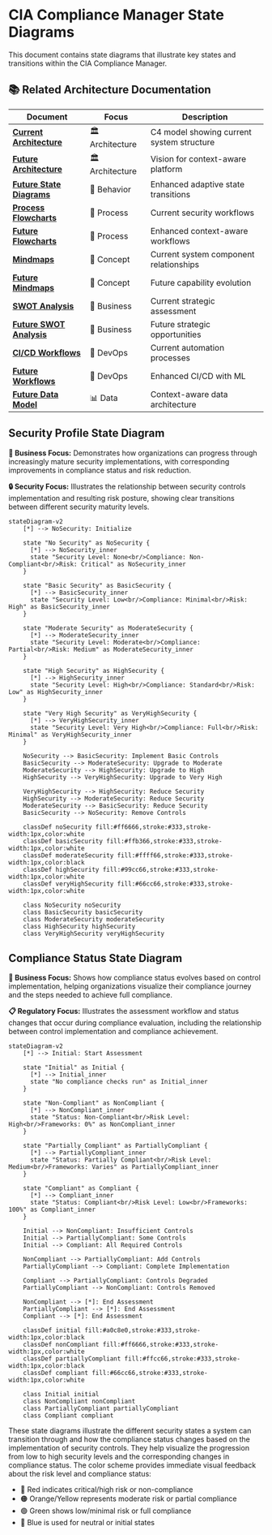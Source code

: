 # CIA Compliance Manager State Diagrams

This document contains state diagrams that illustrate key states and transitions within the CIA Compliance Manager.

## 📚 Related Architecture Documentation

<div class="documentation-map">

| Document                                            | Focus           | Description                               |
| --------------------------------------------------- | --------------- | ----------------------------------------- |
| **[Current Architecture](ARCHITECTURE.md)**         | 🏛️ Architecture | C4 model showing current system structure |
| **[Future Architecture](FUTURE_ARCHITECTURE.md)**   | 🏛️ Architecture | Vision for context-aware platform         |
| **[Future State Diagrams](FUTURE_STATEDIAGRAM.md)** | 🔄 Behavior     | Enhanced adaptive state transitions       |
| **[Process Flowcharts](FLOWCHART.md)**              | 🔄 Process      | Current security workflows                |
| **[Future Flowcharts](FUTURE_FLOWCHART.md)**        | 🔄 Process      | Enhanced context-aware workflows          |
| **[Mindmaps](MINDMAP.md)**                          | 🧠 Concept      | Current system component relationships    |
| **[Future Mindmaps](FUTURE_MINDMAP.md)**            | 🧠 Concept      | Future capability evolution               |
| **[SWOT Analysis](SWOT.md)**                        | 💼 Business     | Current strategic assessment              |
| **[Future SWOT Analysis](FUTURE_SWOT.md)**          | 💼 Business     | Future strategic opportunities            |
| **[CI/CD Workflows](WORKFLOWS.md)**                 | 🔧 DevOps       | Current automation processes              |
| **[Future Workflows](FUTURE_WORKFLOWS.md)**         | 🔧 DevOps       | Enhanced CI/CD with ML                    |
| **[Future Data Model](FUTURE_DATA_MODEL.md)**       | 📊 Data         | Context-aware data architecture           |

</div>

## Security Profile State Diagram

**💼 Business Focus:** Demonstrates how organizations can progress through increasingly mature security implementations, with corresponding improvements in compliance status and risk reduction.

**🔒 Security Focus:** Illustrates the relationship between security controls implementation and resulting risk posture, showing clear transitions between different security maturity levels.

```mermaid
stateDiagram-v2
    [*] --> NoSecurity: Initialize

    state "No Security" as NoSecurity {
      [*] --> NoSecurity_inner
      state "Security Level: None<br/>Compliance: Non-Compliant<br/>Risk: Critical" as NoSecurity_inner
    }

    state "Basic Security" as BasicSecurity {
      [*] --> BasicSecurity_inner
      state "Security Level: Low<br/>Compliance: Minimal<br/>Risk: High" as BasicSecurity_inner
    }

    state "Moderate Security" as ModerateSecurity {
      [*] --> ModerateSecurity_inner
      state "Security Level: Moderate<br/>Compliance: Partial<br/>Risk: Medium" as ModerateSecurity_inner
    }

    state "High Security" as HighSecurity {
      [*] --> HighSecurity_inner
      state "Security Level: High<br/>Compliance: Standard<br/>Risk: Low" as HighSecurity_inner
    }

    state "Very High Security" as VeryHighSecurity {
      [*] --> VeryHighSecurity_inner
      state "Security Level: Very High<br/>Compliance: Full<br/>Risk: Minimal" as VeryHighSecurity_inner
    }

    NoSecurity --> BasicSecurity: Implement Basic Controls
    BasicSecurity --> ModerateSecurity: Upgrade to Moderate
    ModerateSecurity --> HighSecurity: Upgrade to High
    HighSecurity --> VeryHighSecurity: Upgrade to Very High

    VeryHighSecurity --> HighSecurity: Reduce Security
    HighSecurity --> ModerateSecurity: Reduce Security
    ModerateSecurity --> BasicSecurity: Reduce Security
    BasicSecurity --> NoSecurity: Remove Controls

    classDef noSecurity fill:#ff6666,stroke:#333,stroke-width:1px,color:white
    classDef basicSecurity fill:#ffb366,stroke:#333,stroke-width:1px,color:white
    classDef moderateSecurity fill:#ffff66,stroke:#333,stroke-width:1px,color:black
    classDef highSecurity fill:#99cc66,stroke:#333,stroke-width:1px,color:white
    classDef veryHighSecurity fill:#66cc66,stroke:#333,stroke-width:1px,color:white

    class NoSecurity noSecurity
    class BasicSecurity basicSecurity
    class ModerateSecurity moderateSecurity
    class HighSecurity highSecurity
    class VeryHighSecurity veryHighSecurity
```

## Compliance Status State Diagram

**💼 Business Focus:** Shows how compliance status evolves based on control implementation, helping organizations visualize their compliance journey and the steps needed to achieve full compliance.

**📋 Regulatory Focus:** Illustrates the assessment workflow and status changes that occur during compliance evaluation, including the relationship between control implementation and compliance achievement.

```mermaid
stateDiagram-v2
    [*] --> Initial: Start Assessment

    state "Initial" as Initial {
      [*] --> Initial_inner
      state "No compliance checks run" as Initial_inner
    }

    state "Non-Compliant" as NonCompliant {
      [*] --> NonCompliant_inner
      state "Status: Non-Compliant<br/>Risk Level: High<br/>Frameworks: 0%" as NonCompliant_inner
    }

    state "Partially Compliant" as PartiallyCompliant {
      [*] --> PartiallyCompliant_inner
      state "Status: Partially Compliant<br/>Risk Level: Medium<br/>Frameworks: Varies" as PartiallyCompliant_inner
    }

    state "Compliant" as Compliant {
      [*] --> Compliant_inner
      state "Status: Compliant<br/>Risk Level: Low<br/>Frameworks: 100%" as Compliant_inner
    }

    Initial --> NonCompliant: Insufficient Controls
    Initial --> PartiallyCompliant: Some Controls
    Initial --> Compliant: All Required Controls

    NonCompliant --> PartiallyCompliant: Add Controls
    PartiallyCompliant --> Compliant: Complete Implementation

    Compliant --> PartiallyCompliant: Controls Degraded
    PartiallyCompliant --> NonCompliant: Controls Removed

    NonCompliant --> [*]: End Assessment
    PartiallyCompliant --> [*]: End Assessment
    Compliant --> [*]: End Assessment

    classDef initial fill:#a0c8e0,stroke:#333,stroke-width:1px,color:black
    classDef nonCompliant fill:#ff6666,stroke:#333,stroke-width:1px,color:white
    classDef partiallyCompliant fill:#ffcc66,stroke:#333,stroke-width:1px,color:black
    classDef compliant fill:#66cc66,stroke:#333,stroke-width:1px,color:white

    class Initial initial
    class NonCompliant nonCompliant
    class PartiallyCompliant partiallyCompliant
    class Compliant compliant
```

<div class="diagram-legend">
These state diagrams illustrate the different security states a system can transition through and how the compliance status changes based on the implementation of security controls. They help visualize the progression from low to high security levels and the corresponding changes in compliance status. The color scheme provides immediate visual feedback about the risk level and compliance status:

- 🔴 Red indicates critical/high risk or non-compliance
- 🟠 Orange/Yellow represents moderate risk or partial compliance
- 🟢 Green shows low/minimal risk or full compliance
- 🔵 Blue is used for neutral or initial states
</div>
